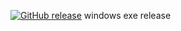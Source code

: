 [![GitHub release](https://img.shields.io/github/v/release/taigaprozz/speech-generator)](https://github.com/taigaprozz/speech-generator/releases/latest) windows exe release
